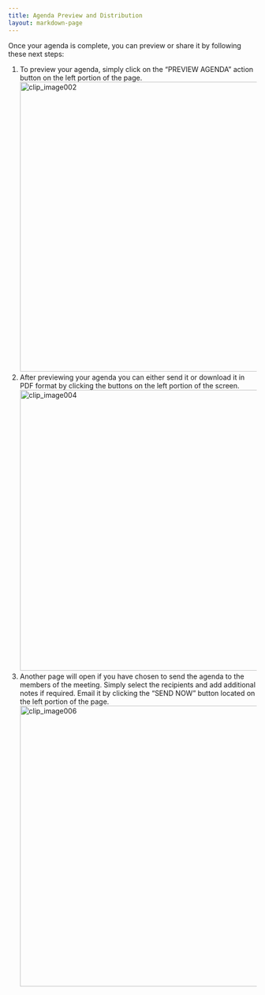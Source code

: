 ```yaml
---
title: Agenda Preview and Distribution
layout: markdown-page
---
```

Once your agenda is complete, you can preview or share it by following these next steps: 

  1. To preview your agenda, simply click on the “PREVIEW AGENDA” action button on the left portion of the page.  
    [<img title="clip_image002" style="border-top: 0px; border-right: 0px; background-image: none; border-bottom: 0px; padding-top: 0px; padding-left: 0px; border-left: 0px; display: inline; padding-right: 0px" border="0" alt="clip_image002" src="http://processpa.com/wp-content/uploads/2016/10/clip_image002_thumb-2.jpg" width="1066" height="586" />](http://processpa.com/wp-content/uploads/2016/10/clip_image002-2.jpg)
  2. After previewing your agenda you can either send it or download it in PDF format by clicking the buttons on the left portion of the screen.  
    [<img title="clip_image004" style="border-top: 0px; border-right: 0px; background-image: none; border-bottom: 0px; padding-top: 0px; padding-left: 0px; border-left: 0px; display: inline; padding-right: 0px" border="0" alt="clip_image004" src="http://processpa.com/wp-content/uploads/2016/10/clip_image004_thumb-2.jpg" width="1084" height="568" />](http://processpa.com/wp-content/uploads/2016/10/clip_image004-2.jpg)
  3. Another page will open if you have chosen to send the agenda to the members of the meeting. Simply select the recipients and add additional notes if required. Email it by clicking the “SEND NOW” button located on the left portion of the page.  
    [<img title="clip_image006" style="border-top: 0px; border-right: 0px; background-image: none; border-bottom: 0px; padding-top: 0px; padding-left: 0px; border-left: 0px; display: inline; padding-right: 0px" border="0" alt="clip_image006" src="http://processpa.com/wp-content/uploads/2016/10/clip_image006_thumb-2.jpg" width="1084" height="568" />](http://processpa.com/wp-content/uploads/2016/10/clip_image006-2.jpg)
